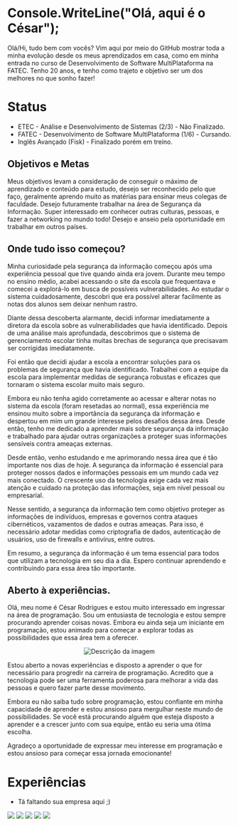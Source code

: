 # Console.WriteLine("Olá, aqui é o César");

Olá/Hi, tudo bem com vocês? Vim aqui por meio do GitHub mostrar toda a minha evolução desde os meus aprendizados em casa, como em minha entrada no curso de Desenvolvimento de Software MultiPlataforma na FATEC. Tenho 20 anos, e tenho como trajeto e objetivo ser um dos melhores no que sonho fazer! 


# Status 

- ETEC - Análise e Desenvolvimento de Sistemas (2/3) - Não Finalizado.
- FATEC - Desenvolvimento de Software MultiPlataforma (1/6) - Cursando.
- Inglês Avançado (Fisk) - Finalizado porém em treino.

## Objetivos e Metas

Meus objetivos levam a consideração de conseguir o máximo de aprendizado e conteúdo para estudo, desejo ser reconhecido pelo que faço, geralmente aprendo muito as matérias para ensinar meus colegas de faculdade. Desejo futuramente trabalhar na área de Segurança da Informação. Super interessado em conhecer outras culturas, pessoas, e fazer a networking no mundo todo! Desejo e anseio pela oportunidade em trabalhar em outros países.

## Onde tudo isso começou?

Minha curiosidade pela segurança da informação começou após uma experiência pessoal que tive quando ainda era jovem. Durante meu tempo no ensino médio, acabei acessando o site da escola que frequentava e comecei a explorá-lo em busca de possíveis vulnerabilidades. Ao estudar o sistema cuidadosamente, descobri que era possível alterar facilmente as notas dos alunos sem deixar nenhum rastro.

Diante dessa descoberta alarmante, decidi informar imediatamente a diretora da escola sobre as vulnerabilidades que havia identificado. Depois de uma análise mais aprofundada, descobrimos que o sistema de gerenciamento escolar tinha muitas brechas de segurança que precisavam ser corrigidas imediatamente.

Foi então que decidi ajudar a escola a encontrar soluções para os problemas de segurança que havia identificado. Trabalhei com a equipe da escola para implementar medidas de segurança robustas e eficazes que tornaram o sistema escolar muito mais seguro.

Embora eu não tenha agido corretamente ao acessar e alterar notas no sistema da escola (foram resetadas ao normal), essa experiência me ensinou muito sobre a importância da segurança da informação e despertou em mim um grande interesse pelos desafios dessa área. Desde então, tenho me dedicado a aprender mais sobre segurança da informação e trabalhado para ajudar outras organizações a proteger suas informações sensíveis contra ameaças externas.

Desde então, venho estudando e me aprimorando nessa área que é tão importante nos dias de hoje. A segurança da informação é essencial para proteger nossos dados e informações pessoais em um mundo cada vez mais conectado. O crescente uso da tecnologia exige cada vez mais atenção e cuidado na proteção das informações, seja em nível pessoal ou empresarial.

Nesse sentido, a segurança da informação tem como objetivo proteger as informações de indivíduos, empresas e governos contra ataques cibernéticos, vazamentos de dados e outras ameaças. Para isso, é necessário adotar medidas como criptografia de dados, autenticação de usuários, uso de firewalls e antivírus, entre outros.

Em resumo, a segurança da informação é um tema essencial para todos que utilizam a tecnologia em seu dia a dia. Espero continuar aprendendo e contribuindo para essa área tão importante.

## Aberto à experiências.

Olá, meu nome é César Rodrigues e estou muito interessado em ingressar na área de programação. Sou um entusiasta de tecnologia e estou sempre procurando aprender coisas novas. Embora eu ainda seja um iniciante em programação, estou animado para começar a explorar todas as possibilidades que essa área tem a oferecer.

<div align="center">
  <img src="https://pbs.twimg.com/media/Fza7TIeXgAYeLWS?format=jpg&name=small" alt="Descrição da imagem">
</div>

Estou aberto a novas experiências e disposto a aprender o que for necessário para progredir na carreira de programação. Acredito que a tecnologia pode ser uma ferramenta poderosa para melhorar a vida das pessoas e quero fazer parte desse movimento.

Embora eu não saiba tudo sobre programação, estou confiante em minha capacidade de aprender e estou ansioso para mergulhar neste mundo de possibilidades. Se você está procurando alguém que esteja disposto a aprender e a crescer junto com sua equipe, então eu seria uma ótima escolha.

Agradeço a oportunidade de expressar meu interesse em programação e estou ansioso para começar essa jornada emocionante!

# Experiências

- Tá faltando sua empresa aqui ;)

<p align="left">
  <a href="#" alt="Gmail">
  <img src="https://img.shields.io/badge/-Gmail-FF0000?style=flat-square&labelColor=FF0000&logo=gmail&logoColor=white&link=LINK-DO-SEU-EMAIL" /></a>

  <a href="#" alt="Linkedin">
  <img src="https://img.shields.io/badge/-Linkedin-0e76a8?style=flat-square&logo=Linkedin&logoColor=white&link=LINK-DO-SEU-LINKEDIN" /></a>

  <a href="#" alt="WhatsApp">
  <img src="https://img.shields.io/badge/-WhatsApp-25d366?style=flat-square&labelColor=25d366&logo=whatsapp&logoColor=white&link=http://api.whatsapp.com/send?phone=+5513978091126"/></a>

  <a href="#" alt="Facebook">
  <img src="https://img.shields.io/badge/-Facebook-3b5998?style=flat-square&labelColor=3b5998&logo=facebook&logoColor=white&link=LINK-DO-SEU-FACEBOOK"/></a>

  <a href="#" alt="Instagram">
  <img src="https://img.shields.io/badge/-Instagram-DF0174?style=flat-square&labelColor=DF0174&logo=instagram&logoColor=white&link=LINK-DO-SEU-INSTAGRAM"/></a>
</p>
